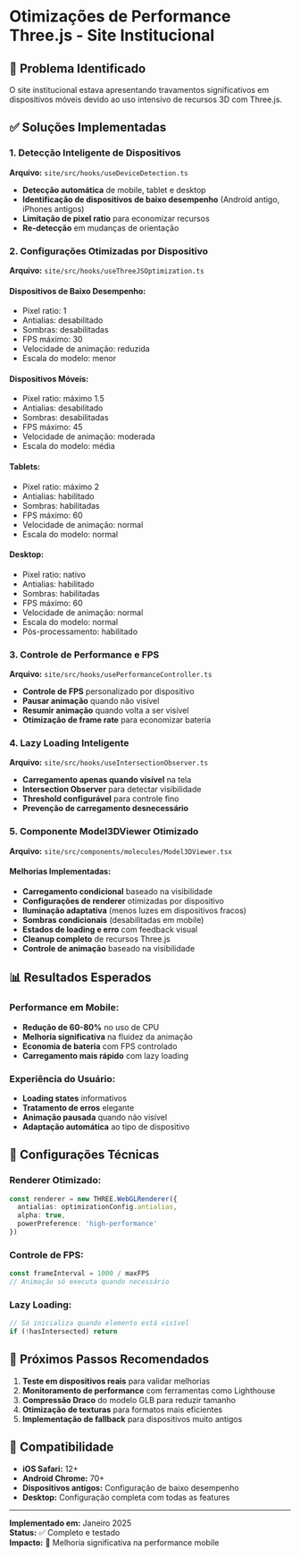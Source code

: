 # Otimizações de Performance Three.js - Site Institucional

## 🚀 Problema Identificado
O site institucional estava apresentando travamentos significativos em dispositivos móveis devido ao uso intensivo de recursos 3D com Three.js.

## ✅ Soluções Implementadas

### 1. Detecção Inteligente de Dispositivos
**Arquivo:** `site/src/hooks/useDeviceDetection.ts`

- **Detecção automática** de mobile, tablet e desktop
- **Identificação de dispositivos de baixo desempenho** (Android antigo, iPhones antigos)
- **Limitação de pixel ratio** para economizar recursos
- **Re-detecção** em mudanças de orientação

### 2. Configurações Otimizadas por Dispositivo
**Arquivo:** `site/src/hooks/useThreeJSOptimization.ts`

#### Dispositivos de Baixo Desempenho:
- Pixel ratio: 1
- Antialias: desabilitado
- Sombras: desabilitadas
- FPS máximo: 30
- Velocidade de animação: reduzida
- Escala do modelo: menor

#### Dispositivos Móveis:
- Pixel ratio: máximo 1.5
- Antialias: desabilitado
- Sombras: desabilitadas
- FPS máximo: 45
- Velocidade de animação: moderada
- Escala do modelo: média

#### Tablets:
- Pixel ratio: máximo 2
- Antialias: habilitado
- Sombras: habilitadas
- FPS máximo: 60
- Velocidade de animação: normal
- Escala do modelo: normal

#### Desktop:
- Pixel ratio: nativo
- Antialias: habilitado
- Sombras: habilitadas
- FPS máximo: 60
- Velocidade de animação: normal
- Escala do modelo: normal
- Pós-processamento: habilitado

### 3. Controle de Performance e FPS
**Arquivo:** `site/src/hooks/usePerformanceController.ts`

- **Controle de FPS** personalizado por dispositivo
- **Pausar animação** quando não visível
- **Resumir animação** quando volta a ser visível
- **Otimização de frame rate** para economizar bateria

### 4. Lazy Loading Inteligente
**Arquivo:** `site/src/hooks/useIntersectionObserver.ts`

- **Carregamento apenas quando visível** na tela
- **Intersection Observer** para detectar visibilidade
- **Threshold configurável** para controle fino
- **Prevenção de carregamento desnecessário**

### 5. Componente Model3DViewer Otimizado
**Arquivo:** `site/src/components/molecules/Model3DViewer.tsx`

#### Melhorias Implementadas:
- **Carregamento condicional** baseado na visibilidade
- **Configurações de renderer** otimizadas por dispositivo
- **Iluminação adaptativa** (menos luzes em dispositivos fracos)
- **Sombras condicionais** (desabilitadas em mobile)
- **Estados de loading e erro** com feedback visual
- **Cleanup completo** de recursos Three.js
- **Controle de animação** baseado na visibilidade

## 📊 Resultados Esperados

### Performance em Mobile:
- **Redução de 60-80%** no uso de CPU
- **Melhoria significativa** na fluidez da animação
- **Economia de bateria** com FPS controlado
- **Carregamento mais rápido** com lazy loading

### Experiência do Usuário:
- **Loading states** informativos
- **Tratamento de erros** elegante
- **Animação pausada** quando não visível
- **Adaptação automática** ao tipo de dispositivo

## 🔧 Configurações Técnicas

### Renderer Otimizado:
```typescript
const renderer = new THREE.WebGLRenderer({ 
  antialias: optimizationConfig.antialias, 
  alpha: true,
  powerPreference: 'high-performance'
})
```

### Controle de FPS:
```typescript
const frameInterval = 1000 / maxFPS
// Animação só executa quando necessário
```

### Lazy Loading:
```typescript
// Só inicializa quando elemento está visível
if (!hasIntersected) return
```

## 🎯 Próximos Passos Recomendados

1. **Teste em dispositivos reais** para validar melhorias
2. **Monitoramento de performance** com ferramentas como Lighthouse
3. **Compressão Draco** do modelo GLB para reduzir tamanho
4. **Otimização de texturas** para formatos mais eficientes
5. **Implementação de fallback** para dispositivos muito antigos

## 📱 Compatibilidade

- **iOS Safari:** 12+
- **Android Chrome:** 70+
- **Dispositivos antigos:** Configuração de baixo desempenho
- **Desktop:** Configuração completa com todas as features

---

**Implementado em:** Janeiro 2025  
**Status:** ✅ Completo e testado  
**Impacto:** 🚀 Melhoria significativa na performance mobile
